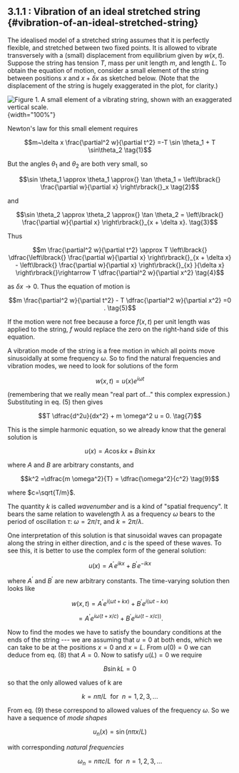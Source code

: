 ## 3.1.1 : Vibration of an ideal stretched string {#vibration-of-an-ideal-stretched-string}

The idealised model of a stretched string assumes that it is perfectly
flexible, and stretched between two fixed points. It is allowed to
vibrate transversely with a (small) displacement from equilibrium given
by $w(x,t)$. Suppose the string has tension $T$, mass per unit
length $m$, and length $L$. To obtain the equation of motion,
consider a small element of the string between positions $x$ and $x+
\delta x$ as sketched below. (Note that the displacement of the string
is hugely exaggerated in the plot, for clarity.)

![Figure 1. A small element of a vibrating string, shown with an
exaggerated vertical
scale.](uploads/2020/09/string_element-1024x573.jpg){width="100%"}

Newton's law for this small element requires

$$m~\delta x \frac{\partial^2 w}{\partial t^2} =-T \sin
\theta_1 + T \sin\theta_2 \tag{1}$$

But the angles $\theta_1$ and $\theta_2$ are both very small, so

$$\sin \theta_1 \approx \theta_1 \approx{} \tan \theta_1 =
\left\lbrack{} \frac{\partial w}{\partial x} \right\rbrack{}_x \tag{2}$$

and

$$\sin \theta_2 \approx \theta_2 \approx{} \tan \theta_2 =
\left\lbrack{} \frac{\partial w}{\partial x} \right\rbrack{}_{x + \delta x}.
\tag{3}$$

Thus

$$m \frac{\partial^2 w}{\partial t^2} \approx T \left\lbrack{}
\dfrac{\left\lbrack{} \frac{\partial w}{\partial x} \right\rbrack{}_{x +
\delta x} - \left\lbrack{} \frac{\partial w}{\partial x} \right\rbrack{}_{x}
}{\delta x} \right\rbrack{}\rightarrow T \dfrac{\partial^2 w}{\partial
x^2} \tag{4}$$

as $\delta x \rightarrow 0$. Thus the equation of motion is

$$m \frac{\partial^2 w}{\partial t^2} - T \dfrac{\partial^2
w}{\partial x^2} =0 . \tag{5}$$

If the motion were not free because a force $f(x,t)$ per unit length
was applied to the string, $f$ would replace the zero on the
right-hand side of this equation.

A vibration mode of the string is a free motion in which all points move
sinusoidally at some frequency $\omega$. So to find the natural
frequencies and vibration modes, we need to look for solutions of the
form

$$w(x,t) = u(x) e^{i \omega t} \tag{6}$$

(remembering that we really mean "real part of..." this complex
expression.) Substituting in eq. (5) then gives

$$T \dfrac{d^2u}{dx^2} + m \omega^2 u = 0. \tag{7}$$

This is the simple harmonic equation, so we already know that the
general solution is

$$u(x) = A \cos kx + B \sin kx \tag{8}$$

where $A$ and $B$ are arbitrary constants, and

$$k^2 =\dfrac{m \omega^2}{T} = \dfrac{\omega^2}{c^2}
\tag{9}$$

where $c=\sqrt{T/m}$.

The quantity $k$ is called *wavenumber* and is a kind of "spatial
frequency". It bears the same relation to wavelength $\lambda$ as a
frequency $\omega$ bears to the period of oscillation $\tau$:
$\omega=2 \pi/\tau$, and $k=2 \pi/\lambda$.

One interpretation of this solution is that sinusoidal waves can
propagate along the string in either direction, and $c$ is the speed
of these waves. To see this, it is better to use the complex form of the
general solution:

$$u(x) =A^{\prime} e^{ikx} + B^{\prime} e^{-ikx} \tag{10}$$

where $A^{\prime}$ and $B^{\prime}$ are new arbitrary constants. The time-varying
solution then looks like

$$w(x,t) = A^{\prime} e^{i(\omega t + kx)} + B^{\prime} e^{i(\omega t - kx)}
\tag{11}$$

$$=A^{\prime} e^{i\omega (t + x/c)} + B^{\prime} e^{i\omega (t - x/c))}.
\tag{12}$$

Now to find the modes we have to satisfy the boundary conditions at the
ends of the string --- we are assuming that $u = 0$ at both ends,
which we can take to be at the positions $x = 0$ and $x = L$. From
$u(0) = 0$ we can deduce from eq. (8) that $A = 0$. Now to satisfy
$u(L) = 0$ we require

$$B \sin kL = 0 \tag{12}$$

so that the only allowed values of k are

$$k=n \pi/L \mathrm{~~for~~} n = 1, 2, 3, ... \tag{13}$$

From eq. (9) these correspond to allowed values of the frequency
$\omega$. So we have a sequence of *mode shapes*

$$u_n(x)=\sin (n \pi x/L) \tag{14}$$

with corresponding *natural frequencies*

$$\omega_n = n \pi c/L \mathrm{~~for~~} n = 1, 2, 3, ...
\tag{15}$$
